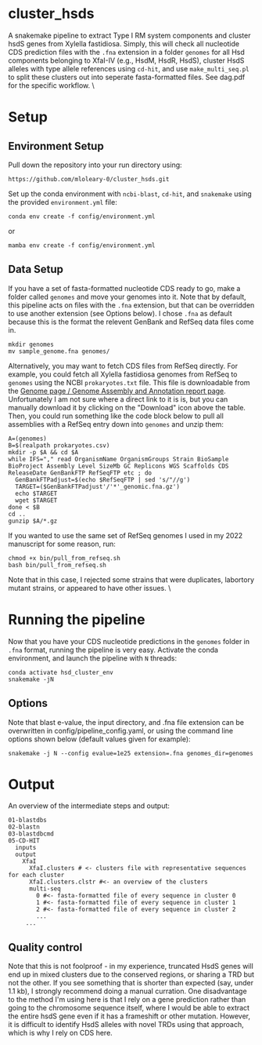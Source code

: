 # cluster_hsds
A snakemake pipeline to extract Type I RM system components and cluster hsdS genes from Xylella fastidiosa.  Simply, this will check all nucleotide CDS prediction files with the `.fna` extension in a folder `genomes` for all Hsd components belonging to XfaI-IV (e.g., HsdM, HsdR, HsdS), cluster HsdS alleles with type allele references using `cd-hit`, and use `make_multi_seq.pl` to split these clusters out into seperate fasta-formatted files.  See dag.pdf for the specific workflow.
\
# Setup 
## Environment Setup 
Pull down the repository into your run directory using:
```
https://github.com/mloleary-0/cluster_hsds.git
``` 

Set up the conda environment with `ncbi-blast`, `cd-hit`, and `snakemake` using the provided `environment.yml` file:
```
conda env create -f config/environment.yml
``` 
or 

```
mamba env create -f config/environment.yml
``` 

## Data Setup 
If you have a set of fasta-formatted nucleotide CDS ready to go, make a folder called `genomes` and move your genomes into it.  Note that by default, this pipeline acts on files with the `.fna` extension, but that can be overridden to use another extension (see Options below).  I chose `.fna` as default because this is the format the relevent GenBank and RefSeq data files come in. 

```
mkdir genomes
mv sample_genome.fna genomes/
```

Alternatively, you may want to fetch CDS files from RefSeq directly.  For example, you could fetch all Xylella fastidiosa genomes from RefSeq to `genomes` using the NCBI `prokaryotes.txt` file.  This file is downloadable from the [Genome page / Genome Assembly and Annotation report page](https://www.ncbi.nlm.nih.gov/genome/browse#!/prokaryotes/173/).  Unfortunately I am not sure where a direct link to it is is, but you can manually download it by clicking on the "Download" icon above the table.  Then, you could run something like the code block below to pull all assemblies with a RefSeq entry down into `genomes` and unzip them: 

```
A=(genomes) 
B=$(realpath prokaryotes.csv) 
mkdir -p $A && cd $A 
while IFS="," read OrganismName OrganismGroups Strain BioSample BioProject Assembly Level SizeMb GC Replicons WGS Scaffolds CDS ReleaseDate GenBankFTP RefSeqFTP etc ; do
  GenBankFTPadjust=$(echo $RefSeqFTP | sed 's/"//g') 
  TARGET=($GenBankFTPadjust'/'*'_genomic.fna.gz') 
  echo $TARGET 
  wget $TARGET 
done < $B 
cd .. 
gunzip $A/*.gz
```
If you wanted to use the same set of RefSeq genomes I used in my 2022 manuscript for some reason, run:
```
chmod +x bin/pull_from_refseq.sh
bash bin/pull_from_refseq.sh
```
Note that in this case, I rejected some strains that were duplicates, labortory mutant strains, or appeared to have other issues. \

# Running the pipeline 
Now that you have your CDS nucleotide predictions in the `genomes` folder in `.fna` format, running the pipeline is very easy.  Activate the conda environment, and launch the pipeline with `N` threads: 
```
conda activate hsd_cluster_env
snakemake -jN
```
## Options
Note that blast e-value, the input directory, and .fna file extension can be overwritten in config/pipeline_config.yaml, or using the command line options shown below (default values given for example):
```
snakemake -j N --config evalue=1e25 extension=.fna genomes_dir=genomes
```

# Output
An overview of the intermediate steps and output: 
```
01-blastdbs 
02-blastn 
03-blastdbcmd 
05-CD-HIT 
  inputs
  output
    XfaI
      XfaI.clusters # <- clusters file with representative sequences for each cluster 
      XfaI.clusters.clstr #<- an overview of the clusters 
      multi-seq
        0 #<- fasta-formatted file of every sequence in cluster 0
        1 #<- fasta-formatted file of every sequence in cluster 1
        2 #<- fasta-formatted file of every sequence in cluster 2
        ...
     ...
 ```
 ## Quality control
Note that this is not foolproof - in my experience, truncated HsdS genes will end up in mixed clusters due to the conserved regions, or sharing a TRD but not the other.  If you see something that is shorter than expected (say, under 1.1 kb), I strongly recommend doing a manual curration.  One disadvantage to the method I'm using here is that I rely on a gene prediction rather than going to the chromosome sequence itself, where I would be able to extract the entire hsdS gene even if it has a frameshift or other mutation.  However, it is difficult to identify HsdS alleles with novel TRDs using that approach, which is why I rely on CDS here.
